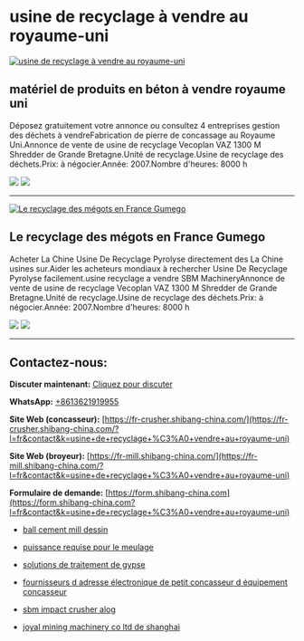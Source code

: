# usine de recyclage à vendre au royaume-uni

<a href="https://swt.shibang-china.com/?l=fr&img&k=usine+de+recyclage+%C3%A0+vendre+au+royaume-uni" target="_blank">![usine de recyclage à vendre au royaume-uni](http://static.shibang-china.com/all-800x300/1061.jpg)</a>

## matériel de produits en béton à vendre royaume uni
Déposez gratuitement votre annonce ou consultez 4 entreprises gestion des déchets à vendreFabrication de pierre de concassage au Royaume Uni.Annonce de vente de usine de recyclage Vecoplan VAZ 1300 M Shredder de Grande Bretagne.Unité de recyclage.Usine de recyclage des déchets.Prix: à négocier.Année: 2007.Nombre d'heures: 8000 h


<a href="https://whatsapp.shibangsoft.com/WhatsApp.php" target="_blank" title="WhatsApp">![](http://static.shibang-china.com/icon/whatsapp.png)</a> <a href="https://swt.shibang-china.com/?l=fr&icon&k=usine+de+recyclage+%C3%A0+vendre+au+royaume-uni" target="_blank">![](http://static.shibang-china.com/icon/chat-fr.png)</a>

---

<a href="https://swt.shibang-china.com/?l=fr&img&k=usine+de+recyclage+%C3%A0+vendre+au+royaume-uni" target="_blank">![Le recyclage des mégots en France Gumego](http://static.shibang-china.com/all-800x300/90.jpg)</a>

## Le recyclage des mégots en France Gumego
Acheter La Chine Usine De Recyclage Pyrolyse directement des La Chine usines sur.Aider les acheteurs mondiaux à rechercher Usine De Recyclage Pyrolyse facilement.usine recyclage a vendre SBM MachineryAnnonce de vente de usine de recyclage Vecoplan VAZ 1300 M Shredder de Grande Bretagne.Unité de recyclage.Usine de recyclage des déchets.Prix: à négocier.Année: 2007.Nombre d'heures: 8000 h


<a href="https://whatsapp.shibangsoft.com/WhatsApp.php" target="_blank" title="WhatsApp">![](http://static.shibang-china.com/icon/whatsapp.png)</a> <a href="https://swt.shibang-china.com/?l=fr&icon&k=usine+de+recyclage+%C3%A0+vendre+au+royaume-uni" target="_blank">![](http://static.shibang-china.com/icon/chat-fr.png)</a>

---
## Contactez-nous:

**Discuter maintenant:** [Cliquez pour discuter](https://swt.shibang-china.com?l=fr&contact&k=usine+de+recyclage+%C3%A0+vendre+au+royaume-uni)

**WhatsApp:**  [+8613621919955](https://whatsapp.shibangsoft.com/WhatsApp.php)

**Site Web (concasseur):** [https://fr-crusher.shibang-china.com/](https://fr-crusher.shibang-china.com/?l=fr&contact&k=usine+de+recyclage+%C3%A0+vendre+au+royaume-uni)

**Site Web (broyeur):** [https://fr-mill.shibang-china.com/](https://fr-mill.shibang-china.com/?l=fr&contact&k=usine+de+recyclage+%C3%A0+vendre+au+royaume-uni)

**Formulaire de demande:** [https://form.shibang-china.com](https://form.shibang-china.com?l=fr&contact&k=usine+de+recyclage+%C3%A0+vendre+au+royaume-uni)

* [ball cement mill dessin](../1/ball%20cement%20mill%20dessin.md)

* [puissance requise pour le meulage](../2/puissance%20requise%20pour%20le%20meulage.md)

* [solutions de traitement de gypse](../3/solutions%20de%20traitement%20de%20gypse.md)

* [fournisseurs d adresse électronique de petit concasseur d équipement concasseur](../3/fournisseurs%20d%20adresse%20%C3%A9lectronique%20de%20petit%20concasseur%20d%20%C3%A9quipement%20concasseur.md)

* [sbm impact crusher alog](../8/sbm%20impact%20crusher%20alog.md)

* [joyal mining machinery co ltd de shanghai](../2/joyal%20mining%20machinery%20co%20ltd%20de%20shanghai.md)